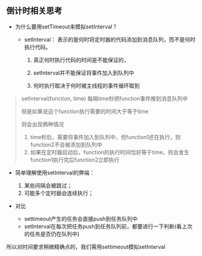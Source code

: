 ## 倒计时相关思考
* 为什么要用setTimeout来模拟setInterval？

  * setInterval： 表示的是何时将定时器的代码添加到消息队列，而不是何时执行代码。

    1. 真正何时执行代码的时间是不能保证的，

    2. setInterval并不能保证将事件加入到队列中
    3. 何时执行取决于何时被主线程的事件循环取到

> setInterval(function, time)   每隔time秒把function事件推到消息队列中
>
> 但是如果说这个function执行需要的时间大于等于time
>
> 则会出现俩种情况
>
> 1. time秒后，需要将事件加入到队列中，但function1还在执行，则function2不会被添加到队列中
> 2. 如果在定时器启动后，function的执行时间恰好等于time，则会发生function1执行完后function2立即执行

* 简单理解使用setInterval的弊端：

    1. 某些间隔会被跳过；
    2. 可能多个定时器会连续执行；

* 对比
  * settimeout产生的任务会直接push到任务队列中
  * setInterval在每次把任务push到任务队列前，都要进行一下判断(看上次的任务是否仍在队列中)

所以对时间要求稍微精确点的，我们需用settimeout模拟setInterval

